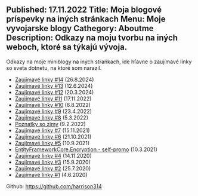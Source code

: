 Published: 17.11.2022
Title: Moja blogové príspevky na iných stránkach
Menu: Moje vyvojarske blogy
Cathegory: Aboutme
Description: Odkazy na moju tvorbu na iných weboch, ktoré sa týkajú vývoja.
---

Odkazy na moje miniblogy na iných strańkach, ide hľavne o zaujímavé linky so sveta dotnetu, na ktoré som narazil.

* [Zaujímavé linky #14](https://vyvojari.dev/t/zaujimave-linky-14/798) (26.8.2024)
* [Zaujímavé linky #13](https://vyvojari.dev/t/zaujimave-linky-13/778) (12.6.2024)
* [Zaujímavé linky #12](https://vyvojari.dev/t/zaujimave-linky-12/748) (20.3.2024)
* [Zaujímavé linky #11](https://vyvojari.dev/t/zaujimave-linky-11/451) (17.11.2022)
* [Zaujímavé linky #10](https://vyvojari.dev/t/zaujimave-linky-10/414/1) (6.8.2022)
* [Zaujímavé linky #9](https://vyvojari.dev/t/zaujimave-linky-9/383) (23.4.2022)
* [Zaujímavé linky #8](https://vyvojari.dev/t/zaujimave-linky-8/368) (5.3.2022)
* [Poznatky so zimy](https://vyvojari.dev/t/poznatky-so-zimy/363/6) (9.2.2022)
* [Zaujímavé linky #7](https://vyvojari.dev/t/zaujimave-linky-7/337) (15.11.2021)
* [Zaujímavé linky #6](https://vyvojari.dev/t/zaujimave-linky-6/330) (21.10.2021)
* [Zaujímavé linky #5](https://vyvojari.dev/t/zaujimave-linky-5/309) (10.9.2021)
* [EntityFrameworkCore.Encryption - self-promo](https://vyvojari.dev/t/entityframeworkcore-encryption-self-promo/264) (10.3.2021)
* [Zaujímavé linky #4](https://vyvojari.dev/t/zaujimave-linky-4/205) (14.11.2020)
* [Zaujímavé linky #3](https://vyvojari.dev/t/zaujimave-linky-3/173) (15.9.2020)
* [Zaujímavé linky #2](https://vyvojari.dev/t/zaujimave-linky-2/140) (25.7.2020)
* [Zaujímavé linky #1](https://vyvojari.dev/t/zaujimave-linky-1/127) (4.6.2020)

Github: <https://github.com/harrison314>
